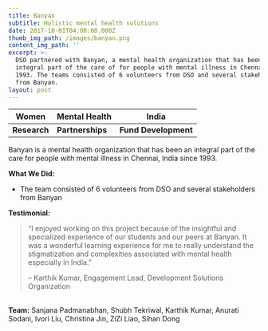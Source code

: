 ```yaml
---
title: Banyan
subtitle: Holistic mental health solutions
date: 2017-10-01T04:00:00.000Z
thumb_img_path: /images/banyan.png
content_img_path: ''
excerpt: >-
  DSO partnered with Banyan, a mental health organization that has been an
  integral part of the care of for people with mental illness in Chennai since
  1993. The teams consisted of 6 volunteers from DSO and several stakeholders
  from Banyan.
layout: post
---
```

| **Women**    | **Mental Health** | **India**            |
| ------------ | ----------------- | -------------------- |
| **Research** | **Partnerships**  | **Fund Development** |

Banyan is a mental health organization that has been an integral part of the care for people with mental illness in Chennai, India since 1993.

**What We Did:**

* The team consisted of 6 volunteers from DSO and several stakeholders from Banyan

**Testimonial:**

> “I enjoyed working on this project because of the insightful and specialized experience of our students and our peers at Banyan. It was a wonderful learning experience for me to really understand the stigmatization and complexities associated with mental health especially in India.”
>
> – Karthik Kumar, Engagement Lead, Development Solutions Organization

\
**Team:** Sanjana Padmanabhan, Shubh Tekriwal, Karthik Kumar, Anurati Sodani, Ivori Liu, Christina Jin, ZiZi Liao, Sihan Dong